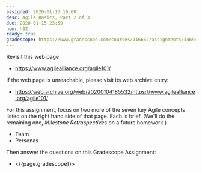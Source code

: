 ```yaml
---
assigned: 2020-01-13 16:00
desc: Agile Basics, Part 2 of 3
due: 2020-01-15 23:59
num: h02
ready: true
gradescope: https://www.gradescope.com/courses/116662/assignments/446965
---
```


Revisit this web page

* <https://www.agilealliance.org/agile101/>

If the web page is unreachable, please visit its web archive entry: 
* <https://web.archive.org/web/20200104185532/https://www.agilealliance.org/agile101/>

For this assignment, focus on two more of the seven key Agile concepts listed on the right hand side of that page.
Each is brief.  (We'll do the remaining one, *Milestone Retrospectives* on a future homework.)

* Team
* Personas

Then answer the questions on this Gradescope Assignment:
* <{{page.gradescope}}>


